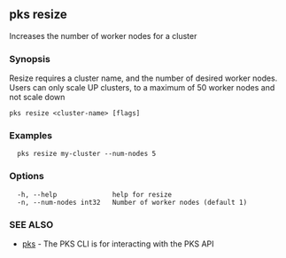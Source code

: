 ## pks resize

Increases the number of worker nodes for a cluster

### Synopsis

Resize requires a cluster name, and the number of desired worker nodes. Users can only scale UP clusters, to a maximum of 50 worker nodes and not scale down

```
pks resize <cluster-name> [flags]
```

### Examples

```
  pks resize my-cluster --num-nodes 5
```

### Options

```
  -h, --help              help for resize
  -n, --num-nodes int32   Number of worker nodes (default 1)
```

### SEE ALSO

* [pks](pks.md)	 - The PKS CLI is for interacting with the PKS API

